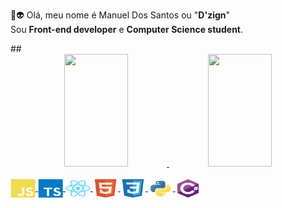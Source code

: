 <p> 
🖖👽 Olá, meu nome é Manuel Dos Santos ou "<strong>D'zign</strong>" <br>Sou <strong>Front-end developer</strong> e <strong>Computer Science student</strong>.
</p>
##
<div align="center">
  <a href="https://github.com/dzign47">
  <img height="180em" width="45%" src="https://github-readme-stats.vercel.app/api?username=dzign47&show_icons=true&theme=tokyonight&include_all_commits=true&count_private=true"/>
  <img height="180em" width="45%" src="https://github-readme-stats.vercel.app/api/top-langs/?username=dzign47&layout=compact&langs_count=7&theme=tokyonight"/>
</div>

  <div style="display: inline_block"><br>
  <img align="center" alt="dzign.js" height="30" width="40" src="https://raw.githubusercontent.com/devicons/devicon/master/icons/javascript/javascript-plain.svg">
  <img align="center" alt="dzign.ts" height="30" width="40" src="https://raw.githubusercontent.com/devicons/devicon/master/icons/typescript/typescript-plain.svg">
  <img align="center" alt="dzign.react" height="30" width="40" src="https://raw.githubusercontent.com/devicons/devicon/master/icons/react/react-original.svg">
  <img align="center" alt="dzign.HTML" height="30" width="40" src="https://raw.githubusercontent.com/devicons/devicon/master/icons/html5/html5-original.svg">
  <img align="center" alt="dzign.CSS" height="30" width="40" src="https://raw.githubusercontent.com/devicons/devicon/master/icons/css3/css3-original.svg">
  <img align="center" alt="dzign.Python" height="30" width="40" src="https://raw.githubusercontent.com/devicons/devicon/master/icons/python/python-original.svg">
  <img align="center" alt="dzignC" height="30" width="40" src="https://raw.githubusercontent.com/devicons/devicon/master/icons/csharp/csharp-original.svg">
  	<!----<img align="right" alt="Rafa-pic" height="150" style="border-radius:50px;" src="https://media.discordapp.net/attachments/639956127056134178/890373478988013628/Publicacoes_Instagram_1_1.png?width=676&height=676">---->
</div>
	<!----  <div>   ## 🪐 **CONNECT WITH ME**
  
  <a href="https://instagram.com/dzign47" target="_blank"><img src="https://img.shields.io/badge/-Instagram-%23E4405F?style=for-the-badge&logo=instagram&logoColor=white" target="_blank"></a>
 	<a href="https://www.twitter.com/dzign47" target="_blank"><img src="https://img.shields.io/twitter/url?style=social" target="_blank"></a>
 <a href="https://discord.gg/wagxzStdcR" target="_blank"><img src="https://img.shields.io/badge/Discord-7289DA?style=for-the-badge&logo=discord&logoColor=white" target="_blank"></a> 
  <a href = "mailto:manuelds@outlook.pt"><img src="https://img.shields.io/badge/-Gmail-%23333?style=for-the-badge&logo=gmail&logoColor=white" target="_blank"></a>
  <a href="https://www.linkedin.com/in/dzign47" target="_blank"><img src="https://img.shields.io/badge/-LinkedIn-%230077B5?style=for-the-badge&logo=linkedin&logoColor=white" target="_blank"></a>
   dzign47#5978
 
 
**dzign47/dzign47** is a ✨ _special_ ✨ repository because its `README.md` (this file) appears on your GitHub profile.

Here are some ideas to get you started:

- 🔭 I’m currently working on ...
- 🌱 I’m currently learning ...
- 👯 I’m looking to collaborate on ...
- 🤔 I’m looking for help with ...
- 💬 Ask me about ...
- 📫 How to reach me: ...
- 😄 Pronouns: ...
- ⚡ Fun fact: ...
-->

